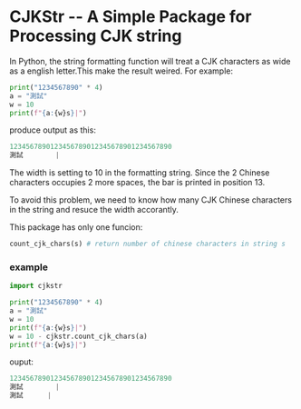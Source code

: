 # CJKStr -- A Simple Package for Processing CJK string

In Python, the string formatting function will treat a CJK characters as wide as a english letter.This make the result weired. For example:

```Python
print("1234567890" * 4) 
a = "測試"
w = 10
print(f"{a:{w}s}|")
```

produce output as this:

```python
1234567890123456789012345678901234567890
測試        |
```

The width is setting to 10 in the formatting string. Since the 2 Chinese characters occupies 2 more spaces, the bar is printed in position 13.

To avoid this problem, we need to know how many CJK Chinese characters in the string and resuce the width accorantly.

This package has only one funcion:

```python
count_cjk_chars(s) # return number of chinese characters in string s
```

### example
```python
import cjkstr

print("1234567890" * 4) 
a = "測試"
w = 10
print(f"{a:{w}s}|")
w = 10 - cjkstr.count_cjk_chars(a)
print(f"{a:{w}s}|")
```

ouput:

```python
1234567890123456789012345678901234567890
測試        |
測試      |
```

